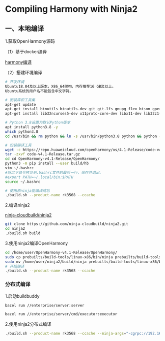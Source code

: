 # Compiling Harmony with Ninja2

## 一、本地编译

1.获取OpenHarmony源码

（1）基于docker编译

[harmony编译](https://gitee.com/cloudbuild888/cloudbuild/blob/master/doc/projects/openharmony.md)

（2）搭建环境编译

```sh
# 开发环境
Ubuntu18.04及以上版本，X86_64架构，内存推荐16 GB及以上。
Ubuntu系统的用户名不能包含中文字符。

# 安装库和工具集
apt-get update
apt-get install binutils binutils-dev git git-lfs gnupg flex bison gperf build-essential zip curl zlib1g-dev gcc-multilib g++-multilib libc6-dev-i386 libc6-dev
apt-get install lib32ncurses5-dev x11proto-core-dev libx11-dev lib32z1-dev ccache libgl1-mesa-dev libxml2-utils xsltproc unzip m4 bc gnutls-bin python3.8 python3-pip ruby genext2fs device-tree-compiler make libffi-dev e2fsprogs pkg-config perl openssl libssl-dev libelf-dev libdwarf-dev u-boot-tools mtd-utils cpio doxygen liblz4-tool openjdk-8-jre gcc g++ texinfo dosfstools mtools default-jre default-jdk libncurses5 apt-utils wget scons python3.8-distutils tar rsync git-core libxml2-dev lib32z-dev grsync xxd libglib2.0-dev libpixman-1-dev kmod jfsutils reiserfsprogs xfsprogs squashfs-tools pcmciautils quota ppp libtinfo-dev libtinfo5 libncurses5-dev libncursesw5 libstdc++6 gcc-arm-none-eabi vim ssh locales libxinerama-dev libxcursor-dev libxrandr-dev libxi-dev

# Python 3.8设置为默认Python版本
apt install python3.8 -y
which python3.8
cd /usr/bin && rm python && ln -s /usr/bin/python3.8 python && python --version

# 安装编译工具
wget -c https://repo.huaweicloud.com/openharmony/os/4.1-Release/code-v4.1-Release.tar.gz
tar -zxvf code-v4.1-Release.tar.gz
cd cd OpenHarmony-v4.1-Release/OpenHarmony/
python3 -m pip install --user build/hb
vim ~/.bashrc
#将以下命令拷贝到.bashrc文件的最后一行，保存并退出。
#export PATH=~/.local/bin:$PATH
source ~/.bashrc

# 使用原ninja能编译成功
./build.sh --product-name rk3568 --ccache
```


2.编译ninja2

[ninja-cloudbuild/ninja2](https://github.com/ninja-cloudbuild/ninja2)

```sh
git clone https://github.com/ninja-cloudbuild/ninja2.git
cd ninja2
./build.sh build
```

3.使用ninja2编译OpenHarmony

```sh
cd /home/user/OpenHarmony-v4.1-Release/OpenHarmony/
sudo cp prebuilts/build-tools/linux-x86/bin/ninja prebuilts/build-tools/linux-x86/bin/ninja.prev
sudo mv /home/user/ninja2/build/ninja prebuilts/build-tools/linux-x86/bin/
# 开始编译
./build.sh --product-name rk3568 --ccache
```

### 分布式编译

1.启动buildbuddy

```sh
bazel run //enterprise/server:server
```

```sh
bazel run //enterprise/server/cmd/executor:executor
```


2.使用ninja2分布式编译

```sh
./build.sh --product-name rk3568 --ccache --ninja-args="-cgrpc://192.168.211.159:1985" --ninja-args="-r/home/openharmony/"
```
